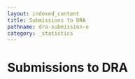 ```yaml
---
layout: indexed_content
title: Submissions to DRA
pathname: dra-submission-e
category: _statistics
---
```


<div id="primary">

<div id="page_main">

# Submissions to DRA

<div id="stat_area">

</div>

</div>

</div>
